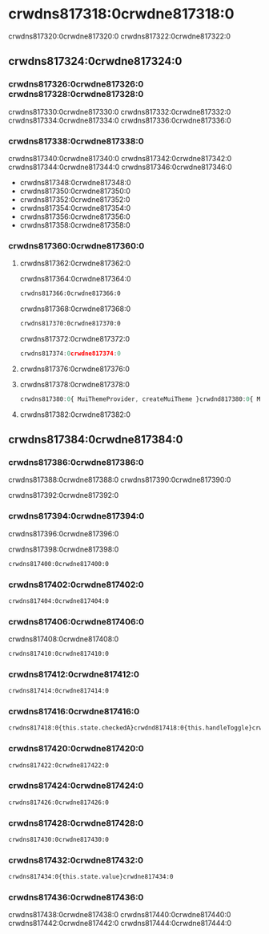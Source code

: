 # crwdns817318:0crwdne817318:0

<p class="description">crwdns817320:0crwdne817320:0 crwdns817322:0crwdne817322:0</p>

## crwdns817324:0crwdne817324:0

### crwdns817326:0crwdne817326:0 crwdns817328:0crwdne817328:0

crwdns817330:0crwdne817330:0 crwdns817332:0crwdne817332:0 crwdns817334:0crwdne817334:0 crwdns817336:0crwdne817336:0

### crwdns817338:0crwdne817338:0

crwdns817340:0crwdne817340:0 crwdns817342:0crwdne817342:0 crwdns817344:0crwdne817344:0 crwdns817346:0crwdne817346:0

- crwdns817348:0crwdne817348:0
- crwdns817350:0crwdne817350:0
- crwdns817352:0crwdne817352:0
- crwdns817354:0crwdne817354:0
- crwdns817356:0crwdne817356:0
- crwdns817358:0crwdne817358:0

### crwdns817360:0crwdne817360:0

1. crwdns817362:0crwdne817362:0
    
    crwdns817364:0crwdne817364:0
    
    ```sh
    crwdns817366:0crwdne817366:0
    ```
    
    crwdns817368:0crwdne817368:0
    
    ```sh
    crwdns817370:0crwdne817370:0
    ```
    
    crwdns817372:0crwdne817372:0
    
    ```js
    crwdns817374:0crwdne817374:0
    ```

2. crwdns817376:0crwdne817376:0

3. crwdns817378:0crwdne817378:0
    
    ```jsx
    crwdns817380:0{ MuiThemeProvider, createMuiTheme }crwdnd817380:0{ MuiThemeProvider as V0MuiThemeProvider}crwdnd817380:0{theme}crwdnd817380:0{themeV0}crwdne817380:0
    ```

4. crwdns817382:0crwdne817382:0

## crwdns817384:0crwdne817384:0

### crwdns817386:0crwdne817386:0

crwdns817388:0crwdne817388:0 crwdns817390:0crwdne817390:0

crwdns817392:0crwdne817392:0

### crwdns817394:0crwdne817394:0

crwdns817396:0crwdne817396:0

crwdns817398:0crwdne817398:0

```diff
crwdns817400:0crwdne817400:0
```

### crwdns817402:0crwdne817402:0

```diff
crwdns817404:0crwdne817404:0
```

### crwdns817406:0crwdne817406:0

crwdns817408:0crwdne817408:0

```diff
crwdns817410:0crwdne817410:0
```

### crwdns817412:0crwdne817412:0

```diff
crwdns817414:0crwdne817414:0
```

### crwdns817416:0crwdne817416:0

```diff
crwdns817418:0{this.state.checkedA}crwdnd817418:0{this.handleToggle}crwdnd817418:0{this.state.checkedA}crwdnd817418:0{this.handleSwitch}crwdne817418:0
```

### crwdns817420:0crwdne817420:0

```diff
crwdns817422:0crwdne817422:0
```

### crwdns817424:0crwdne817424:0

```diff
crwdns817426:0crwdne817426:0
```

### crwdns817428:0crwdne817428:0

```diff
crwdns817430:0crwdne817430:0
```

### crwdns817432:0crwdne817432:0

```diff
crwdns817434:0{this.state.value}crwdne817434:0
```

### crwdns817436:0crwdne817436:0

crwdns817438:0crwdne817438:0 crwdns817440:0crwdne817440:0 crwdns817442:0crwdne817442:0 crwdns817444:0crwdne817444:0